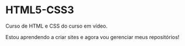 # HTML5-CSS3
 Curso de HTML e CSS do curso em vídeo.

 Estou aprendendo a criar sites e agora vou gerenciar meus repositórios!
